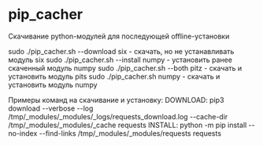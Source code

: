 # pip_cacher
Скачивание python-модулей для последующей offline-установки

sudo ./pip_cacher.sh --download six		- скачать, но не устанавливать модуль six
sudo ./pip_cacher.sh --install numpy		- установить ранее скаченный модуль numpy
sudo ./pip_cacher.sh --both pitz		- скачать и установить модуль pits
sudo ./pip_cacher.sh numpy			- скачать и установить модуль numpy

Примеры команд на скачивание и установку:
DOWNLOAD: pip3 download --verbose --log /tmp/_modules/_modules/_logs/requests_download.log --cache-dir /tmp/_modules/_modules/_cache requests
INSTALL: python -m pip install --no-index --find-links /tmp/_modules/_modules/requests requests
